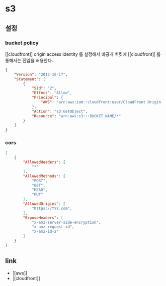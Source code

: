 # s3
## 설정
### bucket policy
[[cloudfront]] origin access identity 를 설정해서 비공개 버킷에 [[cloudfront]] 를 통해서는 진입을 허용한다.
```json
{
    "Version": "2012-10-17",
    "Statement": [
        {
            "Sid": "2",
            "Effect": "Allow",
            "Principal": {
                "AWS": "arn:aws:iam::cloudfront:user/CloudFront Origin Access Identity CF_ID"
            },
            "Action": "s3:GetObject",
            "Resource": "arn:aws:s3:::BUCKET_NAME/*"
        }
    ]
}
```
### cors
```json
[
    {
        "AllowedHeaders": [
            "*"
        ],
        "AllowedMethods": [
            "POST",
            "GET",
            "HEAD",
            "PUT"
        ],
        "AllowedOrigins": [
            "https://YYY.com",
        ],
        "ExposeHeaders": [
            "x-amz-server-side-encryption",
            "x-amz-request-id",
            "x-amz-id-2"
        ]
    }
]
```

## link
- [[aws]]
- [[cloudfront]]
